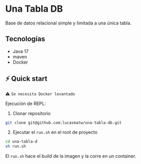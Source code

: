 

# Una Tabla DB

Base de datos relacional simple y limitada a una única tabla.

## Tecnologías

- Java 17
- maven
- Docker

## ⚡️ Quick start

⚠️ `Se necesita Docker levantado`

Ejecución de REPL:

1. Clonar repositorio

```bash
git clone git@github.com:lucasmatw/una-tabla-db.git
```

2. Ejecutar el `run.sh` en el root de proyecto

```bash
cd una-tabla-d
sh run.sh
```

El `run.sh` hace el build de la imagen y la corre en un container.